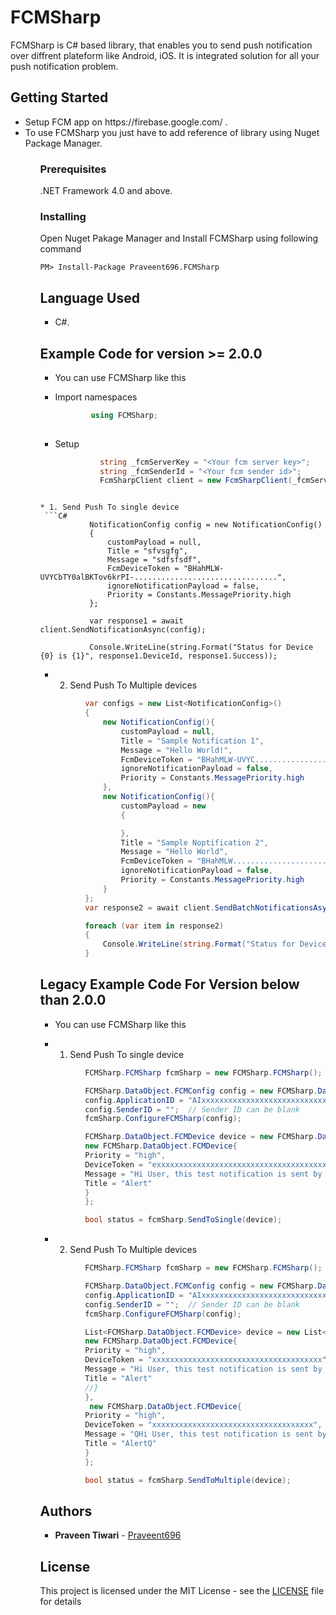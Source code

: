 # FCMSharp

FCMSharp is C# based library, that enables you to send push notification over diffrent plateform like Android, iOS. 
It is integrated solution for all your push notification problem.

## Getting Started

<ul>
<li>Setup FCM app on https://firebase.google.com/ . </li>
<li>To use FCMSharp you just have to add reference of library using Nuget Package Manager. </li>
<ul>

### Prerequisites

.NET Framework 4.0 and above.

### Installing

Open Nuget Pakage Manager and Install FCMSharp using following command

```
PM> Install-Package Praveent696.FCMSharp

```

## Language Used

* C#.
 
## Example Code for version >= 2.0.0

* You can use FCMSharp like this

* Import namespaces 
  ```C#
          using FCMSharp;
 
  ```
 
* Setup 
  ```C#
            string _fcmServerKey = "<Your fcm server key>";
            string _fcmSenderId = "<Your fcm sender id>";
            FcmSharpClient client = new FcmSharpClient(_fcmServerKey, _fcmSenderId);
 ```
 
 * 1. Send Push To single device
  ```C#
            NotificationConfig config = new NotificationConfig()
            {
                customPayload = null,
                Title = "sfvsgfg",
                Message = "sdfsfsdf",
                FcmDeviceToken = "BHahMLW-UVYCbTY0alBKTov6krPI-................................",
                ignoreNotificationPayload = false,
                Priority = Constants.MessagePriority.high
            };

            var response1 = await client.SendNotificationAsync(config);

            Console.WriteLine(string.Format("Status for Device {0} is {1}", response1.DeviceId, response1.Success));
  ```
 
  * 2. Send Push To Multiple devices
  
  ```C#
            var configs = new List<NotificationConfig>()
            {
                new NotificationConfig(){
                    customPayload = null,
                    Title = "Sample Notification 1",
                    Message = "Hello World!",
                    FcmDeviceToken = "BHahMLW-UVYC...................................",
                    ignoreNotificationPayload = false,
                    Priority = Constants.MessagePriority.high
                },
                new NotificationConfig(){
                    customPayload = new
                    {

                    },
                    Title = "Sample Noptification 2",
                    Message = "Hello World",
                    FcmDeviceToken = "BHahMLW.........................................",
                    ignoreNotificationPayload = false,
                    Priority = Constants.MessagePriority.high
                }
            };
            var response2 = await client.SendBatchNotificationsAsync(configs);

            foreach (var item in response2)
            {
                Console.WriteLine(string.Format("Status for Device {0} is {1}", item.DeviceId, item.Success));
            }
  
  ```

## Legacy Example Code For Version below than 2.0.0 

* You can use FCMSharp like this
 
 * 1. Send Push To single device
  ```C#
            FCMSharp.FCMSharp fcmSharp = new FCMSharp.FCMSharp();

            FCMSharp.DataObject.FCMConfig config = new FCMSharp.DataObject.FCMConfig();
            config.ApplicationID = "AIxxxxxxxxxxxxxxxxxxxxxxxxxxxxxjxs";
            config.SenderID = "";  // Sender ID can be blank
            fcmSharp.ConfigureFCMSharp(config);

            FCMSharp.DataObject.FCMDevice device = new FCMSharp.DataObject.FCMDevice  { 
            new FCMSharp.DataObject.FCMDevice{ 
            Priority = "high",
            DeviceToken = "exxxxxxxxxxxxxxxxxxxxxxxxxxxxxxxxxxxxxxxxxxxxP",
            Message = "Hi User, this test notification is sent by FCMSharp Nuget",
            Title = "Alert"
            }
            };

            bool status = fcmSharp.SendToSingle(device);
  
  ```
  * 2. Send Push To Multiple devices
  
  ```C#
            FCMSharp.FCMSharp fcmSharp = new FCMSharp.FCMSharp();

            FCMSharp.DataObject.FCMConfig config = new FCMSharp.DataObject.FCMConfig();
            config.ApplicationID = "AIxxxxxxxxxxxxxxxxxxxxxxxxxxxxxjxs";
            config.SenderID = "";  // Sender ID can be blank
            fcmSharp.ConfigureFCMSharp(config);

            List<FCMSharp.DataObject.FCMDevice> device = new List<FCMSharp.DataObject.FCMDevice>  { 
            new FCMSharp.DataObject.FCMDevice{ 
            Priority = "high",
            DeviceToken = "xxxxxxxxxxxxxxxxxxxxxxxxxxxxxxxxxxxxxx",
            Message = "Hi User, this test notification is sent by FCMSharp Nuget",
            Title = "Alert"
            //}
            },
             new FCMSharp.DataObject.FCMDevice{ 
            Priority = "high",
            DeviceToken = "xxxxxxxxxxxxxxxxxxxxxxxxxxxxxxxxxxxx",
            Message = "QHi User, this test notification is sent by FCMSharp Nuget",
            Title = "AlertQ"
            }
            };

            bool status = fcmSharp.SendToMultiple(device);
  
  ```

## Authors

* **Praveen Tiwari** - [Praveent696](https://github.com/Praveent696)

## License

This project is licensed under the MIT License - see the [LICENSE](LICENSE) file for details
